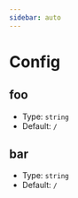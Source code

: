 ```yaml
---
sidebar: auto
---
```


# Config

## foo

- Type: `string`
- Default: `/`

## bar

- Type: `string`
- Default: `/`


